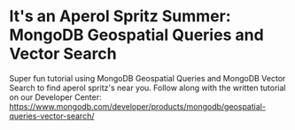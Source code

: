 # It's an Aperol Spritz Summer: MongoDB Geospatial Queries and Vector Search
Super fun tutorial using MongoDB Geospatial Queries and MongoDB Vector Search to find aperol spritz's near you. Follow along with the written tutorial on our Developer Center: https://www.mongodb.com/developer/products/mongodb/geospatial-queries-vector-search/
